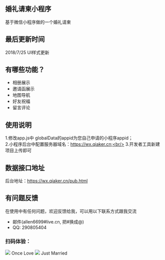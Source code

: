 
## 婚礼请柬小程序
基于微信小程序做的一个婚礼请柬

## 最后更新时间

2018/7/25 UI样式更新

## 有哪些功能？

* 相册展示
* 邀请函展示
* 地图导航
* 好友祝福
* 留言评论


## 使用说明

1.修改app.js中 globalData的appid为您自己申请的小程序appid；<br/>
2.小程序后台中配置服务器域名：https://wx.qiaker.cn;<br/>
3.开发者工具新建项目上传即可


## 数据接口地址

后台地址：<a href="https://wx.qiaker.cn/pub.html" target="_blank">https://wx.qiaker.cn/pub.html</a><br/>


## 有问题反馈
在使用中有任何问题，欢迎反馈给我，可以用以下联系方式跟我交流

* 邮件(allen6699#live.cn, 把#换成@)
* QQ: 290805404

### 扫码体验：

<img src="https://wx.qiaker.cn/img/ma.jpg">
Once Love

<img src="https://wx.qiaker.cn/img/ma2.jpg">
Just Married
